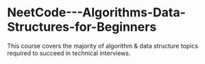 # NeetCode---Algorithms-Data-Structures-for-Beginners
This course covers the majority of algorithm &amp; data structure topics required to succeed in technical interviews.

